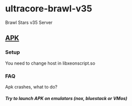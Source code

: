 # ultracore-brawl-v35
Brawl Stars v35 Server


## [APK](https://drive.google.com/file/d/19HzFg--tvRtet2PVMXIBBE1md2yk0MOw/view)

### Setup
You need to change host in libxeonscript.so 

### FAQ
Apk crashes, what to do?
##### Try to launch APK on emulators (nox, bluestack or VMos)
